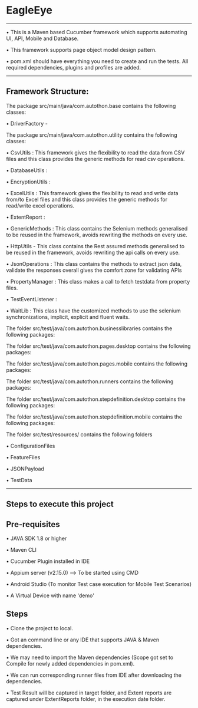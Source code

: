 # EagleEye
----------------------------------------------

• This is a Maven based Cucumber framework which supports automating UI, API, Mobile and Database.

• This framework supports page object model design pattern.

• pom.xml should have everything you need to create and run the tests. All required dependencies, plugins and profiles are added.

-----------------------
Framework Structure:
-----------------------


The package src/main/java/com.autothon.base contains the following classes:

• DriverFactory - 

The package src/main/java/com.autothon.utility contains the following classes:

• CsvUtils : This framework gives the flexibility to read the data from CSV files and this class provides the generic methods for read csv operations.

• DatabaseUtils : 

• EncryptionUtils :

• ExcelUtils : This framework gives the flexibility to read and write data from/to Excel files and this class provides the generic methods for read/write excel operations.

• ExtentReport : 

• GenericMethods : This class contains the Selenium methods generalised to be reused in the framework, avoids rewriting the methods on every use.

• HttpUtils - This class contains the Rest assured methods generalised to be reused in the framework, avoids rewriting the api calls on every use.

• JsonOperations : This class contains the methods to extract json data, validate the responses overall gives the comfort zone for validating APIs

• PropertyManager : This class makes a call to fetch testdata from property files.

• TestEventListener : 

• WaitLib : This class have the customized methods to use the selenium synchronizations, implicit, explicit and fluent waits.

The folder src/test/java/com.autothon.businesslibraries contains the following packages:

The folder src/test/java/com.autothon.pages.desktop contains the following packages:

The folder src/test/java/com.autothon.pages.mobile contains the following packages:

The folder src/test/java/com.autothon.runners contains the following packages:

The folder src/test/java/com.autothon.stepdefinition.desktop contains the following packages:

The folder src/test/java/com.autothon.stepdefinition.mobile contains the following packages:

The folder src/test/resources/ contains the following folders

• ConfigurationFiles

• FeatureFiles

• JSONPayload

• TestData

------------------------------
Steps to execute this project
------------------------------

Pre-requisites
---------------

• JAVA SDK 1.8 or higher

• Maven CLI

• Cucumber Plugin installed in IDE

• Appium server (v2.15.0) --> To be started using CMD

• Android Studio (To monitor Test case execution for Mobile Test Scenarios)

• A Virtual Device with name 'demo'

Steps
------

• Clone the project to local.

• Got an command line or any IDE that supports JAVA & Maven dependencies.

• We may need to import the Maven dependencies (Scope got set to Compile for newly added dependencies in pom.xml).

• We can run corresponding runner files from IDE after downloading the dependencies.

• Test Result will be captured in target folder, and Extent reports are captured under ExtentReports folder, in the execution date folder.